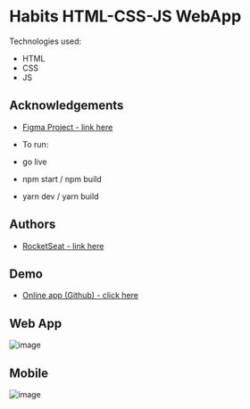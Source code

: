 # Habits HTML-CSS-JS WebApp

Technologies used:

- HTML
- CSS
- JS

## Acknowledgements

- [ Figma Project - link here ](https://www.figma.com/community/file/1195327109778210238)

- To run:

- go live
- npm start / npm build
- yarn dev / yarn build

## Authors

- [ RocketSeat - link here ](https://efficient-sloth-d85.notion.site/Trilha-Explorer-4acf33e537f74a059f6e4b6c866d8d6a)

## Demo

- [Online app (Github) - click here](https://tiagoc0sta.github.io/Habits/)

## Web App

![image](https://user-images.githubusercontent.com/63982700/213898050-e4e53e79-d80c-438f-a080-327deb20f591.png)

## Mobile

![image](https://user-images.githubusercontent.com/63982700/213898175-d90783ce-419f-444e-8676-946a430f9323.png)
